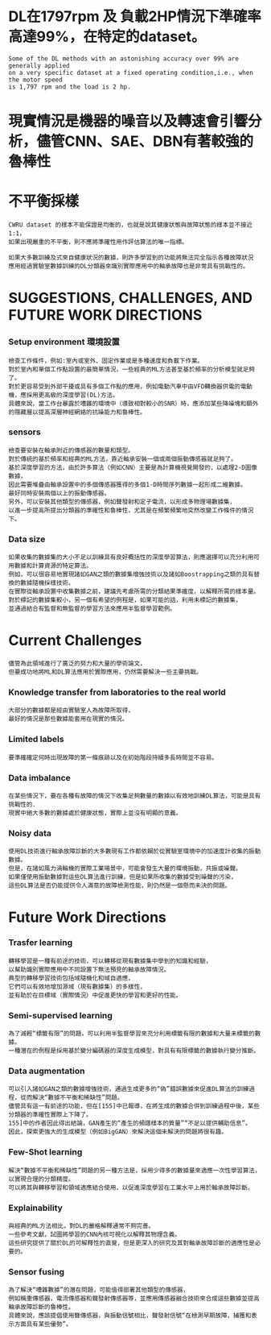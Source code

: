 # DL在1797rpm 及 負載2HP情況下準確率高達99%，在特定的dataset。
```
Some of the DL methods with an astonishing accuracy over 99% are generally applied 
on a very specific dataset at a fixed operating condition,i.e., when the motor speed 
is 1,797 rpm and the load is 2 hp.
```

# 現實情況是機器的噪音以及轉速會引響分析，儘管CNN、SAE、DBN有著較強的魯棒性

# 不平衡採樣
```
CWRU dataset 的樣本不能保證是均衡的，也就是說其健康狀態與故障狀態的樣本並不接近1:1，
如果出現嚴重的不平衡，則不應將準確性用作評估算法的唯一指標。

如果大多數訓練及式來自健康狀況的數據，則許多學習到的功能將無法完全指示各種故障狀況
應用經過實驗室數據訓練的DL分類器來識別實際應用中的軸承故障也是非常具有挑戰性的。
```


# SUGGESTIONS, CHALLENGES, AND FUTURE WORK DIRECTIONS

### Setup environment 環境設置
```
檢查工作條件，例如:室內或室外、固定作業或是多種速度和負載下作業。
對於室內和單個工作點設置的最簡單情況，一些經典的ML方法甚至基於頻率的分析模型就足夠了。
對於更容易受到外部干擾或具有多個工作點的應用，例如電動汽車中由VFD轉換器供電的電動機，應採用更高級的深度學習(DL)方法。
具體來說，當工作台暴露於嘈雜的環境中（導致相對較小的SNR）時，應添加某些降噪塊和額外的隱藏層以提高深層神經網絡的抗噪能力和魯棒性。
```

### sensors
```
檢查要安裝在軸承附近的傳感器的數量和類型。
對於傳統的基於頻率和經典的ML方法，靠近軸承安裝一個或兩個振動傳感器就足夠了。
基於深度學習的方法，由於許多算法（例如CNN）主要是為計算機視覺開發的，以處理2-D圖像數據，
因此需要堆疊由軸承設置中的多個傳感器獲得的多個1-D時間序列數據一起形成二維數據。
最好同時安裝兩個以上的振動傳感器。
另外，可以安裝其他類型的傳感器，例如聲發射和定子電流，以形成多物理場數據集，
以進一步提高所提出分類器的準確性和魯棒性，尤其是在頻繁頻繁地突然改變工作條件的情況下。
```

### Data size 
```
如果收集的數據集的大小不足以訓練具有良好概括性的深度學習算法，則應選擇可以充分利用可用數據和計算資源的特定算法。 
例如，可以很容易地實現諸如GAN之類的數據集增強技術以及諸如Boostrapping之類的具有替換的數據隨機採樣技術。 
在實際從軸承設置中收集數據之前，建議先考慮所需的分類結果準確度，以解釋所需的樣本量。
對於標記的數據集較小，另一個有希望的例程是，如果可能的話，利用未標記的數據集，
並通過結合有監督和無監督的學習方法來應用半監督學習範例。
```

# Current Challenges
```
儘管為此領域進行了廣泛的努力和大量的學術論文，
但要成功地將ML和DL算法應用於實際應用，仍然需要解決一些主要挑戰。
```

### Knowledge transfer from laboratories to the real world
```
大部分的數據都是經由實驗室人為故障所取得，
最好的情況是那些數據能套用在現實的情況。
```

### Limited labels
```
要準確確定何時出現故障的第一條痕跡以及在初始階段持續多長時間並不容易。
```

### Data imbalance
```
在某些情況下，要在各種有故障的情況下收集足夠數量的數據以有效地訓練DL算法，可能是具有挑戰性的.
現實中絕大多數的數據處於健康狀態，實際上並沒有明顯的意義。
```

### Noisy data
```
使用DL技術進行軸承故障診斷的大多數現有工作都依賴於從實驗室環境中的加速度計收集的振動數據。
但是，在諸如風力渦輪機的實際工業場景中，可能會發生大量的環境振動，共振或噪聲。
如果僅使用振動數據對這些DL算法進行訓練，但是如果所收集的數據受到噪聲的污染，
這些DL算法是否仍能提供令人滿意的故障檢測性能，則仍然是一個懸而未決的問題。
```

# Future Work Directions

### Trasfer learning
```
轉移學習是一種有前途的技術，可以轉移從現有數據集中學到的知識和經驗，
以幫助識別實際應用中不同設置下無法預見的軸承故障情況。
典型的轉移學習技術包括域隨機化和域自適應，
它們可以有效地增加源域（現有數據集）的多樣性，
並有助於在目標域（實際情況）中促進更快的學習和更好的性能。
```

### Semi-supervised learning
```
為了減輕“標籤有限”的問題，可以利用半監督學習來充分利用標籤有限的數據和大量未標籤的數據。 
一種潛在的例程是採用基於變分編碼器的深度生成模型，對具有有限標籤的數據執行變分推斷。
```

### Data augmentation
```
可以引入諸如GAN之類的數據增強技術，通過生成更多的“偽”錯誤數據來促進DL算法的訓練過程，從而解決“數據不平衡和稀缺性”問題。 
儘管具有這一有前途的功能，但在[155]中已報導，在將生成的數據合併到訓練過程中後，某些分類器的準確性實際上下降了。
155]中的作者因此得出結論，GAN產生的“產生的頻譜樣本的質量”“不足以提供輔助信息”。 
因此，探索更強大的生成模型（例如BigGAN）來解決這個未解決的問題將很有趣。
```

### Few-Shot learning 
```
解決“數據不平衡和稀缺性”問題的另一種方法是，採用少得多的數據量來適應一次性學習算法，以實現合理的分類精度。
可以將其與轉移學習和領域適應結合使用，以促進深度學習在工業水平上用於軸承故障診斷。
```

### Explainability
```
與經典的ML方法相比，對DL的嚴格解釋通常不夠完善。
一些參考文獻，試圖將學習的CNN內核可視化以解釋其物理含義。
這些研究提供了關於DL的可解釋性的直覺，但是更深入的研究及其對軸承故障診斷的適應性是必要的。
```

### Sensor fusing
```
為了解決“嘈雜數據”的潛在問題，可能值得部署其他類型的傳感器，
例如稱重傳感器，電流傳感器和聲發射傳感器等，並應用傳感器融合技術來合成這些數據並提高軸承故障診斷的魯棒性。 
具體來說，應該提倡使用聲傳感器，與振動信號相比，聲發射信號“在檢測早期故障，捕獲和表示方面具有某些優勢”。
```
